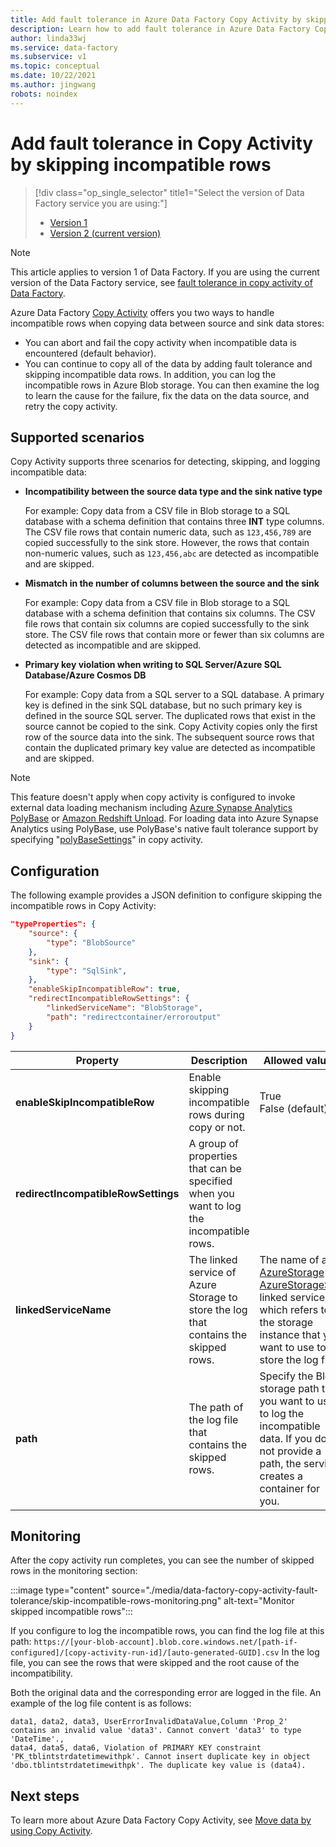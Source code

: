 ```yaml
---
title: Add fault tolerance in Azure Data Factory Copy Activity by skipping incompatible rows 
description: Learn how to add fault tolerance in Azure Data Factory Copy Activity by skipping incompatible rows during copy
author: linda33wj
ms.service: data-factory
ms.subservice: v1
ms.topic: conceptual
ms.date: 10/22/2021
ms.author: jingwang
robots: noindex
---
```

# Add fault tolerance in Copy Activity by skipping incompatible rows

> [!div class="op_single_selector" title1="Select the version of Data Factory service you are using:"]
> * [Version 1](data-factory-copy-activity-fault-tolerance.md)
> * [Version 2 (current version)](../copy-activity-fault-tolerance.md)

> [!NOTE]
> This article applies to version 1 of Data Factory. If you are using the current version of the Data Factory service, see [fault tolerance in copy activity of Data Factory](../copy-activity-fault-tolerance.md).

Azure Data Factory [Copy Activity](data-factory-data-movement-activities.md) offers you two ways to handle incompatible rows when copying data between source and sink data stores:

- You can abort and fail the copy activity when incompatible data is encountered (default behavior).
- You can continue to copy all of the data by adding fault tolerance and skipping incompatible data rows. In addition, you can log the incompatible rows in Azure Blob storage. You can then examine the log to learn the cause for the failure, fix the data on the data source, and retry the copy activity.

## Supported scenarios
Copy Activity supports three scenarios for detecting, skipping, and logging incompatible data:

- **Incompatibility between the source data type and the sink native type**

    For example: Copy data from a CSV file in Blob storage to a SQL database with a schema definition that contains three **INT** type columns. The CSV file rows that contain numeric data, such as `123,456,789` are copied successfully to the sink store. However, the rows that contain non-numeric values, such as `123,456,abc` are detected as incompatible and are skipped.

- **Mismatch in the number of columns between the source and the sink**

    For example: Copy data from a CSV file in Blob storage to a SQL database with a schema definition that contains six columns. The CSV file rows that contain six columns are copied successfully to the sink store. The CSV file rows that contain more or fewer than six columns are detected as incompatible and are skipped.

- **Primary key violation when writing to SQL Server/Azure SQL Database/Azure Cosmos DB**

    For example: Copy data from a SQL server to a SQL database. A primary key is defined in the sink SQL database, but no such primary key is defined in the source SQL server. The duplicated rows that exist in the source cannot be copied to the sink. Copy Activity copies only the first row of the source data into the sink. The subsequent source rows that contain the duplicated primary key value are detected as incompatible and are skipped.

>[!NOTE]
>This feature doesn't apply when copy activity is configured to invoke external data loading mechanism including [Azure Synapse Analytics PolyBase](data-factory-azure-sql-data-warehouse-connector.md#use-polybase-to-load-data-into-azure-synapse-analytics) or [Amazon Redshift Unload](data-factory-amazon-redshift-connector.md#use-unload-to-copy-data-from-amazon-redshift). For loading data into Azure Synapse Analytics using PolyBase, use PolyBase's native fault tolerance support by specifying "[polyBaseSettings](data-factory-azure-sql-data-warehouse-connector.md#sqldwsink)" in copy activity.

## Configuration
The following example provides a JSON definition to configure skipping the incompatible rows in Copy Activity:

```json
"typeProperties": {
    "source": {
        "type": "BlobSource"
    },
    "sink": {
        "type": "SqlSink",
    },
    "enableSkipIncompatibleRow": true,
    "redirectIncompatibleRowSettings": {
        "linkedServiceName": "BlobStorage",
        "path": "redirectcontainer/erroroutput"
    }
}
```

| Property | Description | Allowed values | Required |
| --- | --- | --- | --- |
| **enableSkipIncompatibleRow** | Enable skipping incompatible rows during copy or not. | True<br/>False (default) | No |
| **redirectIncompatibleRowSettings** | A group of properties that can be specified when you want to log the incompatible rows. | &nbsp; | No |
| **linkedServiceName** | The linked service of Azure Storage to store the log that contains the skipped rows. | The name of an [AzureStorage](data-factory-azure-blob-connector.md#azure-storage-linked-service) or [AzureStorageSas](data-factory-azure-blob-connector.md#azure-storage-sas-linked-service) linked service, which refers to the storage instance that you want to use to store the log file. | No |
| **path** | The path of the log file that contains the skipped rows. | Specify the Blob storage path that you want to use to log the incompatible data. If you do not provide a path, the service creates a container for you. | No |

## Monitoring
After the copy activity run completes, you can see the number of skipped rows in the monitoring section:

:::image type="content" source="./media/data-factory-copy-activity-fault-tolerance/skip-incompatible-rows-monitoring.png" alt-text="Monitor skipped incompatible rows":::

If you configure to log the incompatible rows, you can find the log file at this path: `https://[your-blob-account].blob.core.windows.net/[path-if-configured]/[copy-activity-run-id]/[auto-generated-GUID].csv` In the log file, you can see the rows that were skipped and the root cause of the incompatibility.

Both the original data and the corresponding error are logged in the file. An example of the log file content is as follows:
```
data1, data2, data3, UserErrorInvalidDataValue,Column 'Prop_2' contains an invalid value 'data3'. Cannot convert 'data3' to type 'DateTime'.,
data4, data5, data6, Violation of PRIMARY KEY constraint 'PK_tblintstrdatetimewithpk'. Cannot insert duplicate key in object 'dbo.tblintstrdatetimewithpk'. The duplicate key value is (data4).
```

## Next steps
To learn more about Azure Data Factory Copy Activity, see [Move data by using Copy Activity](data-factory-data-movement-activities.md).
